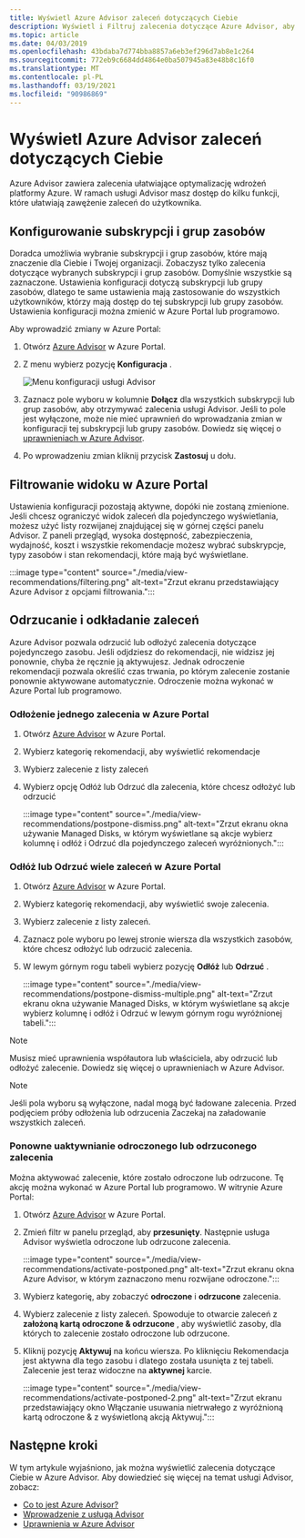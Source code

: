 ```yaml
---
title: Wyświetl Azure Advisor zaleceń dotyczących Ciebie
description: Wyświetl i Filtruj zalecenia dotyczące Azure Advisor, aby zmniejszyć liczbę szumów.
ms.topic: article
ms.date: 04/03/2019
ms.openlocfilehash: 43bdaba7d774bba8857a6eb3ef296d7ab8e1c264
ms.sourcegitcommit: 772eb9c6684dd4864e0ba507945a83e48b8c16f0
ms.translationtype: MT
ms.contentlocale: pl-PL
ms.lasthandoff: 03/19/2021
ms.locfileid: "90986869"
---
```

# <a name="view-azure-advisor-recommendations-that-matter-to-you"></a>Wyświetl Azure Advisor zaleceń dotyczących Ciebie

Azure Advisor zawiera zalecenia ułatwiające optymalizację wdrożeń platformy Azure. W ramach usługi Advisor masz dostęp do kilku funkcji, które ułatwiają zawężenie zaleceń do użytkownika.

## <a name="configure-subscriptions-and-resource-groups"></a>Konfigurowanie subskrypcji i grup zasobów

Doradca umożliwia wybranie subskrypcji i grup zasobów, które mają znaczenie dla Ciebie i Twojej organizacji. Zobaczysz tylko zalecenia dotyczące wybranych subskrypcji i grup zasobów. Domyślnie wszystkie są zaznaczone. Ustawienia konfiguracji dotyczą subskrypcji lub grupy zasobów, dlatego te same ustawienia mają zastosowanie do wszystkich użytkowników, którzy mają dostęp do tej subskrypcji lub grupy zasobów. Ustawienia konfiguracji można zmienić w Azure Portal lub programowo.

Aby wprowadzić zmiany w Azure Portal:

1. Otwórz [Azure Advisor](https://aka.ms/azureadvisordashboard) w Azure Portal.

1. Z menu wybierz pozycję **Konfiguracja** .

   ![Menu konfiguracji usługi Advisor](./media/view-recommendations/configuration.png)

1. Zaznacz pole wyboru w kolumnie **Dołącz** dla wszystkich subskrypcji lub grup zasobów, aby otrzymywać zalecenia usługi Advisor. Jeśli to pole jest wyłączone, może nie mieć uprawnień do wprowadzania zmian w konfiguracji tej subskrypcji lub grupy zasobów. Dowiedz się więcej o [uprawnieniach w Azure Advisor](permissions.md).

1. Po wprowadzeniu zmian kliknij przycisk **Zastosuj** u dołu.

## <a name="filtering-your-view-in-the-azure-portal"></a>Filtrowanie widoku w Azure Portal

Ustawienia konfiguracji pozostają aktywne, dopóki nie zostaną zmienione. Jeśli chcesz ograniczyć widok zaleceń dla pojedynczego wyświetlania, możesz użyć listy rozwijanej znajdującej się w górnej części panelu Advisor. Z paneli przegląd, wysoka dostępność, zabezpieczenia, wydajność, koszt i wszystkie rekomendacje możesz wybrać subskrypcje, typy zasobów i stan rekomendacji, które mają być wyświetlane.

   :::image type="content" source="./media/view-recommendations/filtering.png" alt-text="Zrzut ekranu przedstawiający Azure Advisor z opcjami filtrowania.":::

## <a name="dismissing-and-postponing-recommendations"></a>Odrzucanie i odkładanie zaleceń

Azure Advisor pozwala odrzucić lub odłożyć zalecenia dotyczące pojedynczego zasobu. Jeśli odjdziesz do rekomendacji, nie widzisz jej ponownie, chyba że ręcznie ją aktywujesz. Jednak odroczenie rekomendacji pozwala określić czas trwania, po którym zalecenie zostanie ponownie aktywowane automatycznie. Odroczenie można wykonać w Azure Portal lub programowo.

### <a name="postpone-a-single-recommendation-in-the-azure-portal"></a>Odłożenie jednego zalecenia w Azure Portal 

1. Otwórz [Azure Advisor](https://aka.ms/azureadvisordashboard) w Azure Portal.
1. Wybierz kategorię rekomendacji, aby wyświetlić rekomendacje
1. Wybierz zalecenie z listy zaleceń
1. Wybierz opcję Odłóż lub Odrzuć dla zalecenia, które chcesz odłożyć lub odrzucić

     :::image type="content" source="./media/view-recommendations/postpone-dismiss.png" alt-text="Zrzut ekranu okna używanie Managed Disks, w którym wyświetlane są akcje wybierz kolumnę i odłóż i Odrzuć dla pojedynczego zaleceń wyróżnionych.":::

### <a name="postpone-or-dismiss-a-multiple-recommendations-in-the-azure-portal"></a>Odłóż lub Odrzuć wiele zaleceń w Azure Portal

1. Otwórz [Azure Advisor](https://aka.ms/azureadvisordashboard) w Azure Portal.
1. Wybierz kategorię rekomendacji, aby wyświetlić swoje zalecenia.
1. Wybierz zalecenie z listy zaleceń.
1. Zaznacz pole wyboru po lewej stronie wiersza dla wszystkich zasobów, które chcesz odłożyć lub odrzucić zalecenia.
1. W lewym górnym rogu tabeli wybierz pozycję **Odłóż** lub **Odrzuć** .

     :::image type="content" source="./media/view-recommendations/postpone-dismiss-multiple.png" alt-text="Zrzut ekranu okna używanie Managed Disks, w którym wyświetlane są akcje wybierz kolumnę i odłóż i Odrzuć w lewym górnym rogu wyróżnionej tabeli.":::

> [!NOTE]
> Musisz mieć uprawnienia współautora lub właściciela, aby odrzucić lub odłożyć zalecenie. Dowiedz się więcej o uprawnieniach w Azure Advisor.

> [!NOTE]
> Jeśli pola wyboru są wyłączone, nadal mogą być ładowane zalecenia. Przed podjęciem próby odłożenia lub odrzucenia Zaczekaj na załadowanie wszystkich zaleceń.

### <a name="reactivate-a-postponed-or-dismissed-recommendation"></a>Ponowne uaktywnianie odroczonego lub odrzuconego zalecenia

Można aktywować zalecenie, które zostało odroczone lub odrzucone. Tę akcję można wykonać w Azure Portal lub programowo. W witrynie Azure Portal:

1. Otwórz [Azure Advisor](https://aka.ms/azureadvisordashboard) w Azure Portal.

1. Zmień filtr w panelu przegląd, aby **przesunięty**. Następnie usługa Advisor wyświetla odroczone lub odrzucone zalecenia.

    :::image type="content" source="./media/view-recommendations/activate-postponed.png" alt-text="Zrzut ekranu okna Azure Advisor, w którym zaznaczono menu rozwijane odroczone.":::

1. Wybierz kategorię, aby zobaczyć **odroczone** i **odrzucone** zalecenia.

1. Wybierz zalecenie z listy zaleceń. Spowoduje to otwarcie zaleceń z **założoną kartą odroczone & odrzucone** , aby wyświetlić zasoby, dla których to zalecenie zostało odroczone lub odrzucone.

1. Kliknij pozycję **Aktywuj** na końcu wiersza. Po kliknięciu Rekomendacja jest aktywna dla tego zasobu i dlatego została usunięta z tej tabeli. Zalecenie jest teraz widoczne na **aktywnej** karcie.
 
     :::image type="content" source="./media/view-recommendations/activate-postponed-2.png" alt-text="Zrzut ekranu przedstawiający okno Włączanie usuwania nietrwałego z wyróżnioną kartą odroczone & z wyświetloną akcją Aktywuj.":::

## <a name="next-steps"></a>Następne kroki

W tym artykule wyjaśniono, jak można wyświetlić zalecenia dotyczące Ciebie w Azure Advisor. Aby dowiedzieć się więcej na temat usługi Advisor, zobacz: 

- [Co to jest Azure Advisor?](advisor-overview.md)
- [Wprowadzenie z usługą Advisor](advisor-get-started.md)
- [Uprawnienia w Azure Advisor](permissions.md)



